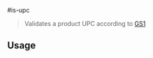 #is-upc

> Validates a product UPC according to [GS1](https://www.gs1.org/services/how-calculate-check-digit-manually)

## Usage
